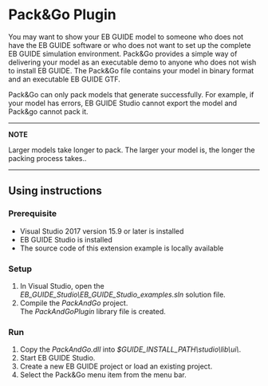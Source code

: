 # Pack&Go Plugin

You may want to show your EB GUIDE model to someone who does not have the EB GUIDE software or
who does not want to set up the complete EB GUIDE simulation environment. Pack&Go provides a simple
way of delivering your model as an executable demo to anyone who does not wish to install EB GUIDE.
The Pack&Go file contains your model in binary format and an executable EB GUIDE GTF.

Pack&Go can only pack models that generate successfully. For example, if your model has errors, EB GUIDE Studio cannot export the model and Pack&go cannot pack it.

---
**NOTE**

Larger models take longer to pack.
The larger your model is, the longer the packing process takes..

---


## Using instructions

### Prerequisite

* Visual Studio 2017 version 15.9 or later is installed
* EB GUIDE Studio is installed
* The source code of this extension example is locally available

### Setup

1. In Visual Studio, open the _EB\_GUIDE\_Studio\\EB\_GUIDE\_Studio\_examples.sln_ solution file.
2. Compile the _PackAndGo_ project.\
The _PackAndGoPlugin_ library file is created. 

### Run

1. Copy the _PackAndGo.dll_ into _$GUIDE\_INSTALL\_PATH\\studio\\lib\\ui\\_.
2. Start EB GUIDE Studio.
3. Create a new EB GUIDE project or load an existing project.
4. Select the Pack&Go menu item from the menu bar.

